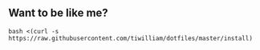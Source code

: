 ## Want to be like me? ##

    bash <(curl -s https://raw.githubusercontent.com/tiwilliam/dotfiles/master/install)
